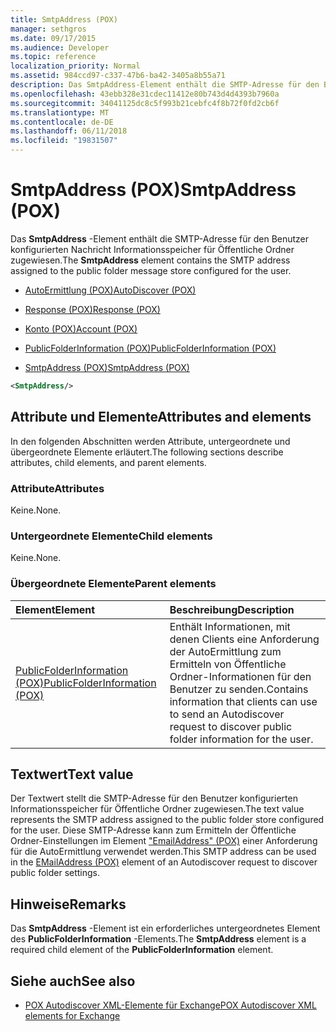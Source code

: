```yaml
---
title: SmtpAddress (POX)
manager: sethgros
ms.date: 09/17/2015
ms.audience: Developer
ms.topic: reference
localization_priority: Normal
ms.assetid: 984ccd97-c337-47b6-ba42-3405a8b55a71
description: Das SmtpAddress-Element enthält die SMTP-Adresse für den Benutzer konfigurierten Nachricht Informationsspeicher für Öffentliche Ordner zugewiesen.
ms.openlocfilehash: 43ebb328e31cdec11412e80b743d4d4393b7960a
ms.sourcegitcommit: 34041125dc8c5f993b21cebfc4f8b72f0fd2cb6f
ms.translationtype: MT
ms.contentlocale: de-DE
ms.lasthandoff: 06/11/2018
ms.locfileid: "19831507"
---
```

# <a name="smtpaddress-pox"></a><span data-ttu-id="f61b3-103">SmtpAddress (POX)</span><span class="sxs-lookup"><span data-stu-id="f61b3-103">SmtpAddress (POX)</span></span>

<span data-ttu-id="f61b3-104">Das **SmtpAddress** -Element enthält die SMTP-Adresse für den Benutzer konfigurierten Nachricht Informationsspeicher für Öffentliche Ordner zugewiesen.</span><span class="sxs-lookup"><span data-stu-id="f61b3-104">The **SmtpAddress** element contains the SMTP address assigned to the public folder message store configured for the user.</span></span> 
  
- [<span data-ttu-id="f61b3-105">AutoErmittlung (POX)</span><span class="sxs-lookup"><span data-stu-id="f61b3-105">AutoDiscover (POX)</span></span>](autodiscover-pox.md)
  
- [<span data-ttu-id="f61b3-106">Response (POX)</span><span class="sxs-lookup"><span data-stu-id="f61b3-106">Response (POX)</span></span>](response-pox.md)
  
- [<span data-ttu-id="f61b3-107">Konto (POX)</span><span class="sxs-lookup"><span data-stu-id="f61b3-107">Account (POX)</span></span>](account-pox.md)
  
- [<span data-ttu-id="f61b3-108">PublicFolderInformation (POX)</span><span class="sxs-lookup"><span data-stu-id="f61b3-108">PublicFolderInformation (POX)</span></span>](publicfolderinformation-pox.md)
  
- [<span data-ttu-id="f61b3-109">SmtpAddress (POX)</span><span class="sxs-lookup"><span data-stu-id="f61b3-109">SmtpAddress (POX)</span></span>](smtpaddress-pox.md)
  
```XML
<SmtpAddress/>
```

## <a name="attributes-and-elements"></a><span data-ttu-id="f61b3-110">Attribute und Elemente</span><span class="sxs-lookup"><span data-stu-id="f61b3-110">Attributes and elements</span></span>

<span data-ttu-id="f61b3-111">In den folgenden Abschnitten werden Attribute, untergeordnete und übergeordnete Elemente erläutert.</span><span class="sxs-lookup"><span data-stu-id="f61b3-111">The following sections describe attributes, child elements, and parent elements.</span></span>
  
### <a name="attributes"></a><span data-ttu-id="f61b3-112">Attribute</span><span class="sxs-lookup"><span data-stu-id="f61b3-112">Attributes</span></span>

<span data-ttu-id="f61b3-113">Keine.</span><span class="sxs-lookup"><span data-stu-id="f61b3-113">None.</span></span>
  
### <a name="child-elements"></a><span data-ttu-id="f61b3-114">Untergeordnete Elemente</span><span class="sxs-lookup"><span data-stu-id="f61b3-114">Child elements</span></span>

<span data-ttu-id="f61b3-115">Keine.</span><span class="sxs-lookup"><span data-stu-id="f61b3-115">None.</span></span>
  
### <a name="parent-elements"></a><span data-ttu-id="f61b3-116">Übergeordnete Elemente</span><span class="sxs-lookup"><span data-stu-id="f61b3-116">Parent elements</span></span>

|<span data-ttu-id="f61b3-117">**Element**</span><span class="sxs-lookup"><span data-stu-id="f61b3-117">**Element**</span></span>|<span data-ttu-id="f61b3-118">**Beschreibung**</span><span class="sxs-lookup"><span data-stu-id="f61b3-118">**Description**</span></span>|
|:-----|:-----|
|[<span data-ttu-id="f61b3-119">PublicFolderInformation (POX)</span><span class="sxs-lookup"><span data-stu-id="f61b3-119">PublicFolderInformation (POX)</span></span>](publicfolderinformation-pox.md) <br/> |<span data-ttu-id="f61b3-120">Enthält Informationen, mit denen Clients eine Anforderung der AutoErmittlung zum Ermitteln von Öffentliche Ordner-Informationen für den Benutzer zu senden.</span><span class="sxs-lookup"><span data-stu-id="f61b3-120">Contains information that clients can use to send an Autodiscover request to discover public folder information for the user.</span></span>  <br/> |
   
## <a name="text-value"></a><span data-ttu-id="f61b3-121">Textwert</span><span class="sxs-lookup"><span data-stu-id="f61b3-121">Text value</span></span>

<span data-ttu-id="f61b3-122">Der Textwert stellt die SMTP-Adresse für den Benutzer konfigurierten Informationsspeicher für Öffentliche Ordner zugewiesen.</span><span class="sxs-lookup"><span data-stu-id="f61b3-122">The text value represents the SMTP address assigned to the public folder store configured for the user.</span></span> <span data-ttu-id="f61b3-123">Diese SMTP-Adresse kann zum Ermitteln der Öffentliche Ordner-Einstellungen im Element ["EmailAddress" (POX)](emailaddress-pox.md) einer Anforderung für die AutoErmittlung verwendet werden.</span><span class="sxs-lookup"><span data-stu-id="f61b3-123">This SMTP address can be used in the [EMailAddress (POX)](emailaddress-pox.md) element of an Autodiscover request to discover public folder settings.</span></span> 
  
## <a name="remarks"></a><span data-ttu-id="f61b3-124">Hinweise</span><span class="sxs-lookup"><span data-stu-id="f61b3-124">Remarks</span></span>

<span data-ttu-id="f61b3-125">Das **SmtpAddress** -Element ist ein erforderliches untergeordnetes Element des **PublicFolderInformation** -Elements.</span><span class="sxs-lookup"><span data-stu-id="f61b3-125">The **SmtpAddress** element is a required child element of the **PublicFolderInformation** element.</span></span> 
  
## <a name="see-also"></a><span data-ttu-id="f61b3-126">Siehe auch</span><span class="sxs-lookup"><span data-stu-id="f61b3-126">See also</span></span>

- [<span data-ttu-id="f61b3-127">POX Autodiscover XML-Elemente für Exchange</span><span class="sxs-lookup"><span data-stu-id="f61b3-127">POX Autodiscover XML elements for Exchange</span></span>](pox-autodiscover-xml-elements-for-exchange.md)

